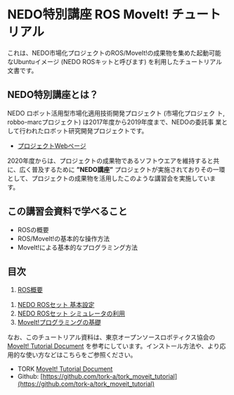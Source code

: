 # NEDO特別講座 ROS MoveIt! チュートリアル

これは、NEDO市場化プロジェクトのROS/MoveIt!の成果物を集めた起動可能
なUbuntuイメージ (NEDO ROSキットと呼びます) を利用したチュートリアル
文書です。


## NEDO特別講座とは？

NEDO ロボット活用型市場化適用技術開発プロジェクト (市場化プロジェク
ト, robbo-marcプロジェクト) は2017年度から2019年度まで、NEDOの委託事
業として行われたロボット研究開発プロジェクトです。 

- [プロジェクトWebページ](https://robo-marc.github.io/)

2020年度からは、プロジェクトの成果物であるソフトウエアを維持すると共
に、広く普及するために **”NEDO講座”** プロジェクトが実施されておりその一環
として、プロジェクトの成果物を活用したこのような講習会を実施していま
す。

## この講習会資料で学べること

- ROSの概要
- ROS/MoveIt!の基本的な操作方法
- MoveIt!による基本的なプログラミング方法

## 目次

1. [ROS概要](ros_overview)
<!-- 1. [ROSの基本](ros_basic) -->
1. [NEDO ROSセット 基本設定](rosset_setting)
1. [NEDO ROSセット シミュレータの利用](rosset_simulator)
1. [MoveIt!プログラミングの基礎](program_basic)

なお、このチュートリアル資料は、東京オープンソースロボティクス協会の [MoveIt! Tutorial Document]() を参考にしています。インストール方法や、より応用的な使い方などはこちらをご参照ください。

- TORK [MoveIt! Tutorial Document](https://github.com/robo-marc/moveit_tutorial/raw/main/tork_tutorial/tork_moveit_tutorial-melodic-0.0.10.pdf)
- Github: [https://github.com/tork-a/tork_moveit_tutorial](https://github.com/tork-a/tork_moveit_tutorial)

